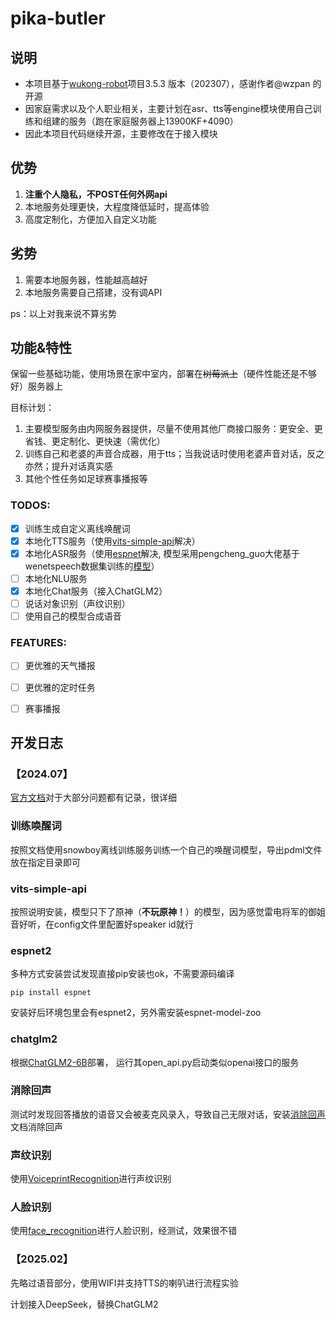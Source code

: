 # pika-butler
## 说明
* 本项目基于[wukong-robot](https://github.com/wzpan/wukong-robot)项目3.5.3 版本（202307），感谢作者@wzpan 的开源
* 因家庭需求以及个人职业相关，主要计划在asr、tts等engine模块使用自己训练和组建的服务（跑在家庭服务器上13900KF+4090）
* 因此本项目代码继续开源，主要修改在于接入模块

## 优势
1. **注重个人隐私，不POST任何外网api**
2. 本地服务处理更快，大程度降低延时，提高体验
3. 高度定制化，方便加入自定义功能

## 劣势
1. 需要本地服务器，性能越高越好
2. 本地服务需要自己搭建，没有调API 

ps：以上对我来说不算劣势


## 功能&特性
保留一些基础功能，使用场景在家中室内，部署在~~树莓派上~~（硬件性能还是不够好）服务器上

目标计划：
1. 主要模型服务由内网服务器提供，尽量不使用其他厂商接口服务：更安全、更省钱、更定制化、更快速（需优化）
2. 训练自己和老婆的声音合成器，用于tts；当我说话时使用老婆声音对话，反之亦然；提升对话真实感
3. 其他个性任务如足球赛事播报等

### TODOS:
- [x] 训练生成自定义离线唤醒词
- [x] 本地化TTS服务（使用[vits-simple-api](https://github.com/Artrajz/vits-simple-api)解决）
- [x] 本地化ASR服务（使用[espnet](https://github.com/espnet/espnet)解决, 模型采用pengcheng_guo大佬基于wenetspeech数据集训练的[模型](https://huggingface.co/espnet/pengcheng_guo_wenetspeech_asr_train_asr_raw_zh_char)）
- [ ] 本地化NLU服务
- [x] 本地化Chat服务（接入ChatGLM2）
- [ ] 说话对象识别（声纹识别）
- [ ] 使用自己的模型合成语音

### FEATURES:
- [ ] 更优雅的天气播报
- [ ] 更优雅的定时任务
- [ ] 赛事播报


## 开发日志
### 【2024.07】

[官方文档](https://wukong.hahack.com/#/README)对于大部分问题都有记录，很详细

### 训练唤醒词
按照文档使用snowboy离线训练服务训练一个自己的唤醒词模型，导出pdml文件放在指定目录即可

### vits-simple-api
按照说明安装，模型只下了原神（**不玩原神！**）的模型，因为感觉雷电将军的御姐音好听，在config文件里配置好speaker id就行

### espnet2
多种方式安装尝试发现直接pip安装也ok，不需要源码编译
```shell
pip install espnet
```
安装好后环境包里会有espnet2，另外需安装espnet-model-zoo

### chatglm2
根据[ChatGLM2-6B](https://github.com/THUDM/ChatGLM2-6B)部署， 运行其open_api.py启动类似openai接口的服务

### 消除回声
测试时发现回答播放的语音又会被麦克风录入，导致自己无限对话，安装[消除回声](https://wukong.hahack.com/#/tips?id=_32%ef%bc%9a%e5%bc%80%e5%90%af%e5%9b%9e%e5%a3%b0%e6%b6%88%e9%99%a4)文档消除回声

### 声纹识别
使用[VoiceprintRecognition](https://github.com/yeyupiaoling/VoiceprintRecognition-Pytorch)进行声纹识别

### 人脸识别
使用[face_recognition](https://github.com/ageitgey/face_recognition/)进行人脸识别，经测试，效果很不错


### 【2025.02】
先略过语音部分，使用WIFI并支持TTS的喇叭进行流程实验

计划接入DeepSeek，替换ChatGLM2
